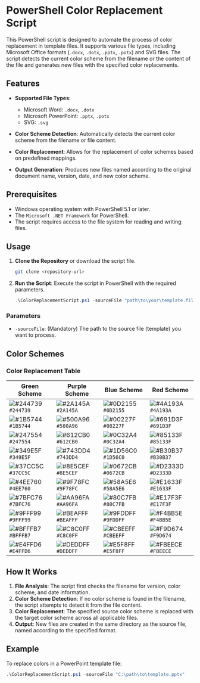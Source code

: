 # PowerShell Color Replacement Script

This PowerShell script is designed to automate the process of color replacement in template files. It supports various file types, including Microsoft Office formats (`.docx`, `.dotx`, `.pptx`, `.potx`) and SVG files. The script detects the current color scheme from the filename or the content of the file and generates new files with the specified color replacements.

## Features

- **Supported File Types**: 
  - Microsoft Word: `.docx`, `.dotx`
  - Microsoft PowerPoint: `.pptx`, `.potx`
  - SVG: `.svg`

- **Color Scheme Detection**: Automatically detects the current color scheme from the filename or file content.

- **Color Replacement**: Allows for the replacement of color schemes based on predefined mappings.

- **Output Generation**: Produces new files named according to the original document name, version, date, and new color scheme.

## Prerequisites

- Windows operating system with PowerShell 5.1 or later.
- The `Microsoft .NET Framework` for PowerShell.
- The script requires access to the file system for reading and writing files.

## Usage

1. **Clone the Repository** or download the script file.

    ```bash
    git clone <repository-url>
    ```

2. **Run the Script**: Execute the script in PowerShell with the required parameters.

    ```powershell
    .\ColorReplacementScript.ps1 -sourceFile "path\to\your\template.file"
    ```

### Parameters

- `-sourceFile`: (Mandatory) The path to the source file (template) you want to process.

## Color Schemes

### Color Replacement Table

| Green Scheme | Purple Scheme | Blue Scheme | Red Scheme |
|--------------|---------------|-------------|------------|
| ![#244739](https://via.placeholder.com/15/244739/000000?text=+) `#244739` | ![#2A145A](https://via.placeholder.com/15/2A145A/000000?text=+) `#2A145A` | ![#0D2155](https://via.placeholder.com/15/0D2155/000000?text=+) `#0D2155` | ![#4A193A](https://via.placeholder.com/15/4A193A/000000?text=+) `#4A193A` |
| ![#1B5744](https://via.placeholder.com/15/1B5744/000000?text=+) `#1B5744` | ![#500A96](https://via.placeholder.com/15/500A96/000000?text=+) `#500A96` | ![#00227F](https://via.placeholder.com/15/00227F/000000?text=+) `#00227F` | ![#691D3F](https://via.placeholder.com/15/691D3F/000000?text=+) `#691D3F` |
| ![#247554](https://via.placeholder.com/15/247554/000000?text=+) `#247554` | ![#612CB0](https://via.placeholder.com/15/612CB0/000000?text=+) `#612CB0` | ![#0C32A4](https://via.placeholder.com/15/0C32A4/000000?text=+) `#0C32A4` | ![#85133F](https://via.placeholder.com/15/85133F/000000?text=+) `#85133F` |
| ![#349E5F](https://via.placeholder.com/15/349E5F/000000?text=+) `#349E5F` | ![#743DD4](https://via.placeholder.com/15/743DD4/000000?text=+) `#743DD4` | ![#1D56C0](https://via.placeholder.com/15/1D56C0/000000?text=+) `#1D56C0` | ![#B30B37](https://via.placeholder.com/15/B30B37/000000?text=+) `#B30B37` |
| ![#37CC5C](https://via.placeholder.com/15/37CC5C/000000?text=+) `#37CC5C` | ![#8E5CEF](https://via.placeholder.com/15/8E5CEF/000000?text=+) `#8E5CEF` | ![#0672CB](https://via.placeholder.com/15/0672CB/000000?text=+) `#0672CB` | ![#D2333D](https://via.placeholder.com/15/D2333D/000000?text=+) `#D2333D` |
| ![#4EE760](https://via.placeholder.com/15/4EE760/000000?text=+) `#4EE760` | ![#9F78FC](https://via.placeholder.com/15/9F78FC/000000?text=+) `#9F78FC` | ![#58A5E6](https://via.placeholder.com/15/58A5E6/000000?text=+) `#58A5E6` | ![#E1633F](https://via.placeholder.com/15/E1633F/000000?text=+) `#E1633F` |
| ![#7BFC76](https://via.placeholder.com/15/7BFC76/000000?text=+) `#7BFC76` | ![#AA96FA](https://via.placeholder.com/15/AA96FA/000000?text=+) `#AA96FA` | ![#80C7FB](https://via.placeholder.com/15/80C7FB/000000?text=+) `#80C7FB` | ![#E17F3F](https://via.placeholder.com/15/E17F3F/000000?text=+) `#E17F3F` |
| ![#9FFF99](https://via.placeholder.com/15/9FFF99/000000?text=+) `#9FFF99` | ![#BEAFFF](https://via.placeholder.com/15/BEAFFF/000000?text=+) `#BEAFFF` | ![#9FDDFF](https://via.placeholder.com/15/9FDDFF/000000?text=+) `#9FDDFF` | ![#F4BB5E](https://via.placeholder.com/15/F4BB5E/000000?text=+) `#F4BB5E` |
| ![#BFFFB7](https://via.placeholder.com/15/BFFFB7/000000?text=+) `#BFFFB7` | ![#C8C0FF](https://via.placeholder.com/15/C8C0FF/000000?text=+) `#C8C0FF` | ![#CBEEFF](https://via.placeholder.com/15/CBEEFF/000000?text=+) `#CBEEFF` | ![#F9D674](https://via.placeholder.com/15/F9D674/000000?text=+) `#F9D674` |
| ![#E4FFD6](https://via.placeholder.com/15/E4FFD6/000000?text=+) `#E4FFD6` | ![#DEDDFF](https://via.placeholder.com/15/DEDDFF/000000?text=+) `#DEDDFF` | ![#E5F8FF](https://via.placeholder.com/15/E5F8FF/000000?text=+) `#E5F8FF` | ![#FBEECE](https://via.placeholder.com/15/FBEECE/000000?text=+) `#FBEECE` |


## How It Works

1. **File Analysis**: The script first checks the filename for version, color scheme, and date information.
2. **Color Scheme Detection**: If no color scheme is found in the filename, the script attempts to detect it from the file content.
3. **Color Replacement**: The specified source color scheme is replaced with the target color scheme across all applicable files.
4. **Output**: New files are created in the same directory as the source file, named according to the specified format.

## Example

To replace colors in a PowerPoint template file:

```powershell
.\ColorReplacementScript.ps1 -sourceFile "C:\path\to\template.pptx"
```